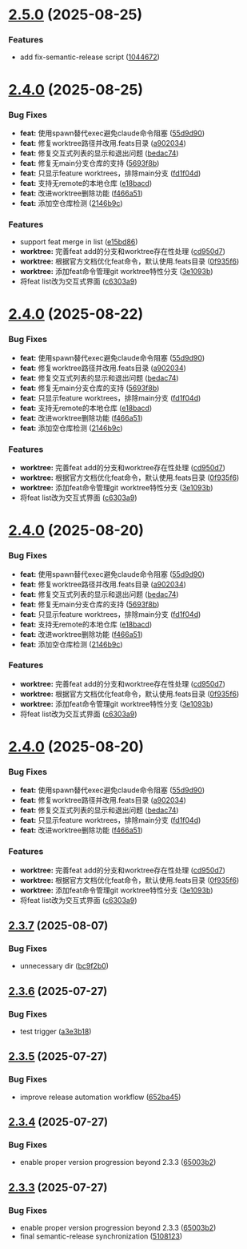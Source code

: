 # [2.5.0](https://github.com/MarkShawn2020/claude-code-manager/compare/v2.4.2...v2.5.0) (2025-08-25)


### Features

* add fix-semantic-release script ([1044672](https://github.com/MarkShawn2020/claude-code-manager/commit/1044672d3364566b3cd066c58e25f6cdc3da21ca))

# [2.4.0](https://github.com/MarkShawn2020/claude-code-manager/compare/v2.3.7...v2.4.0) (2025-08-25)


### Bug Fixes

* **feat:** 使用spawn替代exec避免claude命令阻塞 ([55d9d90](https://github.com/MarkShawn2020/claude-code-manager/commit/55d9d90ada2b86d4429045d9ce71295344c4508a))
* **feat:** 修复worktree路径并改用.feats目录 ([a902034](https://github.com/MarkShawn2020/claude-code-manager/commit/a9020341b8a98a170d7d9fa686f1e65895a3ba76))
* **feat:** 修复交互式列表的显示和退出问题 ([bedac74](https://github.com/MarkShawn2020/claude-code-manager/commit/bedac74e13d5c876c5bca98dc2da0c6792ccbb01))
* **feat:** 修复无main分支仓库的支持 ([5693f8b](https://github.com/MarkShawn2020/claude-code-manager/commit/5693f8b152d32e80684162bbecae13bff87e7fd5))
* **feat:** 只显示feature worktrees，排除main分支 ([fd1f04d](https://github.com/MarkShawn2020/claude-code-manager/commit/fd1f04d0d2ebe8e1a7c3816058656eb348042efd))
* **feat:** 支持无remote的本地仓库 ([e18bacd](https://github.com/MarkShawn2020/claude-code-manager/commit/e18bacd42828f21106cdef308c545039101562c5))
* **feat:** 改进worktree删除功能 ([f466a51](https://github.com/MarkShawn2020/claude-code-manager/commit/f466a519a252b81f90847bcdb7d28c6f4f86ef76))
* **feat:** 添加空仓库检测 ([2146b9c](https://github.com/MarkShawn2020/claude-code-manager/commit/2146b9cd80441ea7b0d6390f2970d456d6e6af14))


### Features

* support feat merge in list ([e15bd86](https://github.com/MarkShawn2020/claude-code-manager/commit/e15bd865895e16f5522218e285375df1d5933d50))
* **worktree:** 完善feat add的分支和worktree存在性处理 ([cd950d7](https://github.com/MarkShawn2020/claude-code-manager/commit/cd950d759585f758a8cd712e5e63190eaf26be47))
* **worktree:** 根据官方文档优化feat命令，默认使用.feats目录 ([0f935f6](https://github.com/MarkShawn2020/claude-code-manager/commit/0f935f65097507fe0833b8761bc7535ff73b2643))
* **worktree:** 添加feat命令管理git worktree特性分支 ([3e1093b](https://github.com/MarkShawn2020/claude-code-manager/commit/3e1093b5402e8f8572c54d0daf7d74b0ab282a12))
* 将feat list改为交互式界面 ([c6303a9](https://github.com/MarkShawn2020/claude-code-manager/commit/c6303a904aef28ed4467733b24ca5a9677fb298e))

# [2.4.0](https://github.com/MarkShawn2020/claude-code-manager/compare/v2.3.7...v2.4.0) (2025-08-22)


### Bug Fixes

* **feat:** 使用spawn替代exec避免claude命令阻塞 ([55d9d90](https://github.com/MarkShawn2020/claude-code-manager/commit/55d9d90ada2b86d4429045d9ce71295344c4508a))
* **feat:** 修复worktree路径并改用.feats目录 ([a902034](https://github.com/MarkShawn2020/claude-code-manager/commit/a9020341b8a98a170d7d9fa686f1e65895a3ba76))
* **feat:** 修复交互式列表的显示和退出问题 ([bedac74](https://github.com/MarkShawn2020/claude-code-manager/commit/bedac74e13d5c876c5bca98dc2da0c6792ccbb01))
* **feat:** 修复无main分支仓库的支持 ([5693f8b](https://github.com/MarkShawn2020/claude-code-manager/commit/5693f8b152d32e80684162bbecae13bff87e7fd5))
* **feat:** 只显示feature worktrees，排除main分支 ([fd1f04d](https://github.com/MarkShawn2020/claude-code-manager/commit/fd1f04d0d2ebe8e1a7c3816058656eb348042efd))
* **feat:** 支持无remote的本地仓库 ([e18bacd](https://github.com/MarkShawn2020/claude-code-manager/commit/e18bacd42828f21106cdef308c545039101562c5))
* **feat:** 改进worktree删除功能 ([f466a51](https://github.com/MarkShawn2020/claude-code-manager/commit/f466a519a252b81f90847bcdb7d28c6f4f86ef76))
* **feat:** 添加空仓库检测 ([2146b9c](https://github.com/MarkShawn2020/claude-code-manager/commit/2146b9cd80441ea7b0d6390f2970d456d6e6af14))


### Features

* **worktree:** 完善feat add的分支和worktree存在性处理 ([cd950d7](https://github.com/MarkShawn2020/claude-code-manager/commit/cd950d759585f758a8cd712e5e63190eaf26be47))
* **worktree:** 根据官方文档优化feat命令，默认使用.feats目录 ([0f935f6](https://github.com/MarkShawn2020/claude-code-manager/commit/0f935f65097507fe0833b8761bc7535ff73b2643))
* **worktree:** 添加feat命令管理git worktree特性分支 ([3e1093b](https://github.com/MarkShawn2020/claude-code-manager/commit/3e1093b5402e8f8572c54d0daf7d74b0ab282a12))
* 将feat list改为交互式界面 ([c6303a9](https://github.com/MarkShawn2020/claude-code-manager/commit/c6303a904aef28ed4467733b24ca5a9677fb298e))

# [2.4.0](https://github.com/MarkShawn2020/claude-code-manager/compare/v2.3.7...v2.4.0) (2025-08-20)


### Bug Fixes

* **feat:** 使用spawn替代exec避免claude命令阻塞 ([55d9d90](https://github.com/MarkShawn2020/claude-code-manager/commit/55d9d90ada2b86d4429045d9ce71295344c4508a))
* **feat:** 修复worktree路径并改用.feats目录 ([a902034](https://github.com/MarkShawn2020/claude-code-manager/commit/a9020341b8a98a170d7d9fa686f1e65895a3ba76))
* **feat:** 修复交互式列表的显示和退出问题 ([bedac74](https://github.com/MarkShawn2020/claude-code-manager/commit/bedac74e13d5c876c5bca98dc2da0c6792ccbb01))
* **feat:** 修复无main分支仓库的支持 ([5693f8b](https://github.com/MarkShawn2020/claude-code-manager/commit/5693f8b152d32e80684162bbecae13bff87e7fd5))
* **feat:** 只显示feature worktrees，排除main分支 ([fd1f04d](https://github.com/MarkShawn2020/claude-code-manager/commit/fd1f04d0d2ebe8e1a7c3816058656eb348042efd))
* **feat:** 支持无remote的本地仓库 ([e18bacd](https://github.com/MarkShawn2020/claude-code-manager/commit/e18bacd42828f21106cdef308c545039101562c5))
* **feat:** 改进worktree删除功能 ([f466a51](https://github.com/MarkShawn2020/claude-code-manager/commit/f466a519a252b81f90847bcdb7d28c6f4f86ef76))
* **feat:** 添加空仓库检测 ([2146b9c](https://github.com/MarkShawn2020/claude-code-manager/commit/2146b9cd80441ea7b0d6390f2970d456d6e6af14))


### Features

* **worktree:** 完善feat add的分支和worktree存在性处理 ([cd950d7](https://github.com/MarkShawn2020/claude-code-manager/commit/cd950d759585f758a8cd712e5e63190eaf26be47))
* **worktree:** 根据官方文档优化feat命令，默认使用.feats目录 ([0f935f6](https://github.com/MarkShawn2020/claude-code-manager/commit/0f935f65097507fe0833b8761bc7535ff73b2643))
* **worktree:** 添加feat命令管理git worktree特性分支 ([3e1093b](https://github.com/MarkShawn2020/claude-code-manager/commit/3e1093b5402e8f8572c54d0daf7d74b0ab282a12))
* 将feat list改为交互式界面 ([c6303a9](https://github.com/MarkShawn2020/claude-code-manager/commit/c6303a904aef28ed4467733b24ca5a9677fb298e))

# [2.4.0](https://github.com/MarkShawn2020/claude-code-manager/compare/v2.3.7...v2.4.0) (2025-08-20)


### Bug Fixes

* **feat:** 使用spawn替代exec避免claude命令阻塞 ([55d9d90](https://github.com/MarkShawn2020/claude-code-manager/commit/55d9d90ada2b86d4429045d9ce71295344c4508a))
* **feat:** 修复worktree路径并改用.feats目录 ([a902034](https://github.com/MarkShawn2020/claude-code-manager/commit/a9020341b8a98a170d7d9fa686f1e65895a3ba76))
* **feat:** 修复交互式列表的显示和退出问题 ([bedac74](https://github.com/MarkShawn2020/claude-code-manager/commit/bedac74e13d5c876c5bca98dc2da0c6792ccbb01))
* **feat:** 只显示feature worktrees，排除main分支 ([fd1f04d](https://github.com/MarkShawn2020/claude-code-manager/commit/fd1f04d0d2ebe8e1a7c3816058656eb348042efd))
* **feat:** 改进worktree删除功能 ([f466a51](https://github.com/MarkShawn2020/claude-code-manager/commit/f466a519a252b81f90847bcdb7d28c6f4f86ef76))


### Features

* **worktree:** 完善feat add的分支和worktree存在性处理 ([cd950d7](https://github.com/MarkShawn2020/claude-code-manager/commit/cd950d759585f758a8cd712e5e63190eaf26be47))
* **worktree:** 根据官方文档优化feat命令，默认使用.feats目录 ([0f935f6](https://github.com/MarkShawn2020/claude-code-manager/commit/0f935f65097507fe0833b8761bc7535ff73b2643))
* **worktree:** 添加feat命令管理git worktree特性分支 ([3e1093b](https://github.com/MarkShawn2020/claude-code-manager/commit/3e1093b5402e8f8572c54d0daf7d74b0ab282a12))
* 将feat list改为交互式界面 ([c6303a9](https://github.com/MarkShawn2020/claude-code-manager/commit/c6303a904aef28ed4467733b24ca5a9677fb298e))

## [2.3.7](https://github.com/MarkShawn2020/claude-code-manager/compare/v2.3.6...v2.3.7) (2025-08-07)


### Bug Fixes

* unnecessary dir ([bc9f2b0](https://github.com/MarkShawn2020/claude-code-manager/commit/bc9f2b0cd4e4606eba87f3ed4b0b9f85bde6730b))

## [2.3.6](https://github.com/MarkShawn2020/claude-code-manager/compare/v2.3.5...v2.3.6) (2025-07-27)


### Bug Fixes

* test trigger ([a3e3b18](https://github.com/MarkShawn2020/claude-code-manager/commit/a3e3b189a80b2e29259f0361fddd7d0b56458006))

## [2.3.5](https://github.com/MarkShawn2020/claude-code-manager/compare/v2.3.4...v2.3.5) (2025-07-27)


### Bug Fixes

* improve release automation workflow ([652ba45](https://github.com/MarkShawn2020/claude-code-manager/commit/652ba45b7f1a13ef020f377bb92e649358b64f6b))

## [2.3.4](https://github.com/MarkShawn2020/claude-code-manager/compare/v2.3.3...v2.3.4) (2025-07-27)


### Bug Fixes

* enable proper version progression beyond 2.3.3 ([65003b2](https://github.com/MarkShawn2020/claude-code-manager/commit/65003b2f61ca09d9ab35bba5ea0a9d56a4fcbe70))

## [2.3.3](https://github.com/MarkShawn2020/claude-code-manager/compare/v2.3.2...v2.3.3) (2025-07-27)


### Bug Fixes

* enable proper version progression beyond 2.3.3 ([65003b2](https://github.com/MarkShawn2020/claude-code-manager/commit/65003b2f61ca09d9ab35bba5ea0a9d56a4fcbe70))
* final semantic-release synchronization ([5108123](https://github.com/MarkShawn2020/claude-code-manager/commit/5108123c8a1bbd11e4230b7cad86331ea366924a))
